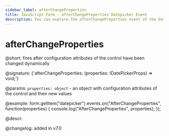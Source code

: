 ```yaml
---
sidebar_label: afterChangeProperties
title: JavaScript Form - afterChangeProperties Datepicker Event 
description: You can explore the afterChangeProperties event of the Datepicker control of Form in the documentation of the DHTMLX JavaScript UI library. Browse developer guides and API reference, try out code examples and live demos, and download a free 30-day evaluation version of DHTMLX Suite 7.
---
```


# afterChangeProperties

@short: fires after configuration attributes of the control have been changed dynamically

@signature: {'afterChangeProperties: (properties: IDatePickerProps) => void;'}

@params:
`properties: object` - an object with configuration attributes of the control and their new values

@example:
form.getItem("datepicker").events.on("AfterChangeProperties", function(properties) {
    console.log("AfterChangeProperties", properties);
});

@descr:

@changelog: added in v7.0

[comment]: # (@relatedapi: form/api/calendar/calendar_setproperties_method.md)
